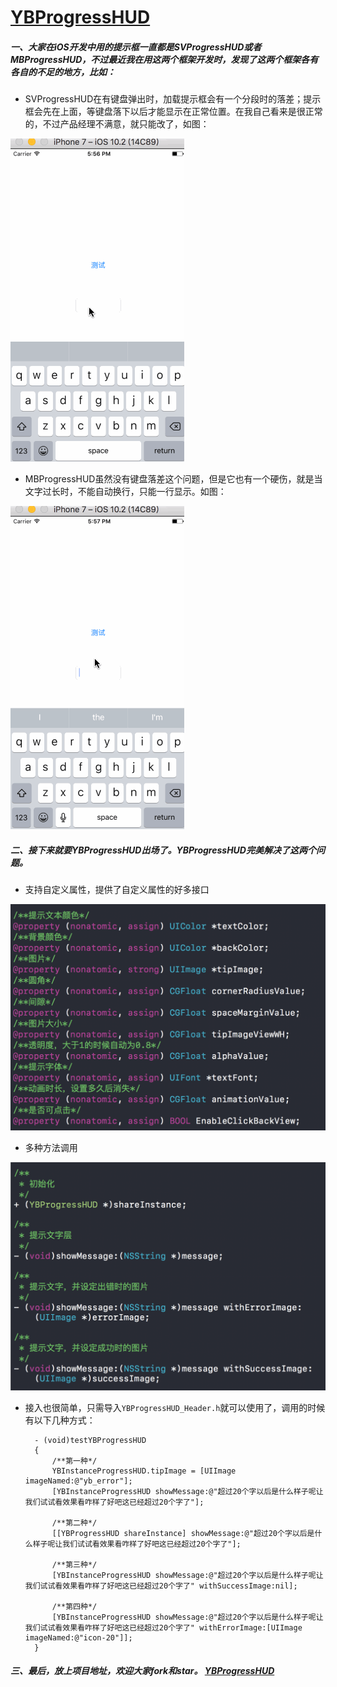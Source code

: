 #  [YBProgressHUD](https://github.com/wangyingbo/YBProgressHUD)

##### 一、大家在iOS开发中用的提示框一直都是SVProgressHUD或者MBProgressHUD，不过最近我在用这两个框架开发时，发现了这两个框架各有各自的不足的地方，比如：

+ SVProgressHUD在有键盘弹出时，加载提示框会有一个分段时的落差；提示框会先在上面，等键盘落下以后才能显示在正常位置。在我自己看来是很正常的，不过产品经理不满意，就只能改了，如图：

![SVProgressHUD](https://raw.githubusercontent.com/wangyingbo/YBProgressHUD/master/images/sv.gif)

+ MBProgressHUD虽然没有键盘落差这个问题，但是它也有一个硬伤，就是当文字过长时，不能自动换行，只能一行显示。如图：

![](https://raw.githubusercontent.com/wangyingbo/YBProgressHUD/master/images/mb.gif)



##### 二、接下来就要YBProgressHUD出场了。YBProgressHUD完美解决了这两个问题。

+ 支持自定义属性，提供了自定义属性的好多接口

![attribute](https://raw.githubusercontent.com/wangyingbo/YBProgressHUD/master/images/attribute.png)

+ 多种方法调用

![method](https://raw.githubusercontent.com/wangyingbo/YBProgressHUD/master/images/method.png)

+ 接入也很简单，只需导入`YBProgressHUD_Header.h`就可以使用了，调用的时候有以下几种方式：

        - (void)testYBProgressHUD
        {
            /**第一种*/
            YBInstanceProgressHUD.tipImage = [UIImage imageNamed:@"yb_error"];
            [YBInstanceProgressHUD showMessage:@"超过20个字以后是什么样子呢让我们试试看效果看咋样了好吧这已经超过20个字了"];
            
            /**第二种*/
            [[YBProgressHUD shareInstance] showMessage:@"超过20个字以后是什么样子呢让我们试试看效果看咋样了好吧这已经超过20个字了"];
            
            /**第三种*/
            [YBInstanceProgressHUD showMessage:@"超过20个字以后是什么样子呢让我们试试看效果看咋样了好吧这已经超过20个字了" withSuccessImage:nil];
            
            /**第四种*/
            [YBInstanceProgressHUD showMessage:@"超过20个字以后是什么样子呢让我们试试看效果看咋样了好吧这已经超过20个字了" withErrorImage:[UIImage imageNamed:@"icon-20"]];
        }
        
##### 三、最后，放上项目地址，欢迎大家fork和star。 [YBProgressHUD](https://github.com/wangyingbo/YBProgressHUD)



